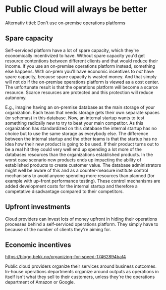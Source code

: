Public Cloud will always be better
==================================

Alternativ tittel: Don't use on-premise operations platforms

Spare capacity
--------------

Self-serviced platform have a lot of spare capacity, which they're economically incentivized to have. Without spare capacity you'd get resource contentions between different clients and that would reduce their income. If you use an on-premise operations platform instead, something else happens. With on-prem you'll have economic incentives to _not_ have spare capacity, because spare capacity is wasted money. And that simply will not do if the on-premise operations platform is viewed as a cost center. The unfortunate result is that the operations platform will become a scarce resource. Scarce resources are protected and this protection will reduce autonomy.

E.g., imagine having an on-premise database as the main storage of your organization. Each team that needs storage gets their own separate spaces (or schemas) in this database. Now, an internal startup wants to test something radically new to try to beat your main competitor. As this organization has standardized on this database the internal startup has no choice but to use the same storage as everybody else. The difference between the internal startup and the other teams is that the startup has no idea how their new product is going to be used. If their product turns out to be a real hit they could very well end up spending a lot more of the databases resources than the organizations established products. In the worst case scenario new products ends up impacting the ability of established products to create customer value. The database administrators might well be aware of this and as a counter-measure institute control mechanisms to avoid anyone spending more resources than planned (for example with up-front performance testing). These control mechanisms are added development costs for the internal startup and therefore a competative disadvantage compared to their competitors.


Upfront investments
-------------------

Cloud providers can invest lots of money upfront in hiding their operations processes behind a self-serviced operations platform. They simply have to because of the number of clients they're aiming for.


Economic incentives
-------------------

https://blogg.bekk.no/organizing-for-speed-17462894baf4

Public cloud providers organize their services around business outcomes. In-house operations departments organize around outputs as operations in itself isn't what they sell to their customers, unless they're the operations department of Amazon or Google.

